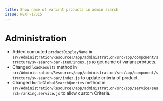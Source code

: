 ```yaml
---
title: Show name of variant products in admin search
issue: NEXT-17015
---
```

# Administration
* Added computed `productDisplayName` in `src/Administration/Resources/app/administration/src/app/component/structure/sw-search-bar-item/index.js` to get name of variant products.
* Changed `loadResults` method in `src/Administration/Resources/app/administration/src/app/component/structure/sw-search-bar/index.js` to update criteria of product. 
* Changed `buildGlobalSearchQueries` method in `src/Administration/Resources/app/administration/src/app/service/search-ranking.service.js` to allow custom Criteria. 
